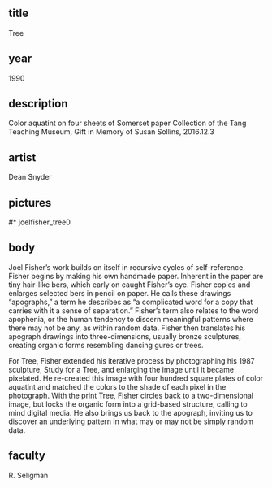 ## title
Tree

## year
1990

## description
Color aquatint on four sheets of Somerset paper 
Collection of the Tang Teaching Museum,
Gift in Memory of Susan Sollins, 2016.12.3

## artist
Dean Snyder

## pictures
#* joelfisher_tree0

## body
Joel Fisher’s work builds on itself in recursive cycles of self-reference. Fisher begins by making his own handmade paper. Inherent in the paper are tiny hair-like  bers, which early on caught Fisher’s eye. Fisher copies and enlarges selected  bers in pencil on paper. He calls these drawings “apographs,” a term he describes as “a complicated word for a copy that carries with it a sense of separation.” Fisher’s term also relates to the word apophenia, or the human tendency to discern meaningful patterns where there may not be any, as within random data. Fisher then translates his apograph drawings into three-dimensions, usually bronze sculptures, creating organic forms resembling dancing  gures or trees.

For Tree, Fisher extended his iterative process by photographing his 1987 sculpture, Study for a Tree, and enlarging the image until it became pixelated. He re-created this image with four hundred square plates of color aquatint and matched the colors to the shade of each pixel in the photograph. With the print Tree, Fisher circles back to a two-dimensional image, but locks the organic form into a grid-based structure, calling to mind digital media. He also brings us back to the apograph, inviting us to discover an underlying pattern in what may or may not be simply random data.

## faculty
R. Seligman